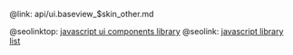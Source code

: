 @link: api/ui.baseview_$skin_other.md

@seolinktop: [javascript ui components library](https://webix.com)
@seolink: [javascript library list](https://webix.com/widget/list/)